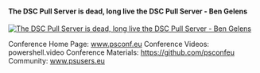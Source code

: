﻿#### The DSC Pull Server is dead, long live the DSC Pull Server - Ben Gelens

[![The DSC Pull Server is dead, long live the DSC Pull Server - Ben Gelens](https://i2.ytimg.com/vi/IapndLlLdgc/hqdefault.jpg "The DSC Pull Server is dead, long live the DSC Pull Server - Ben Gelens")](https://www.youtube.com/watch?v=IapndLlLdgc)

Conference Home Page: www.psconf.eu
Conference Videos: powershell.video
Conference Materials: https://github.com/psconfeu
Community: www.psusers.eu


